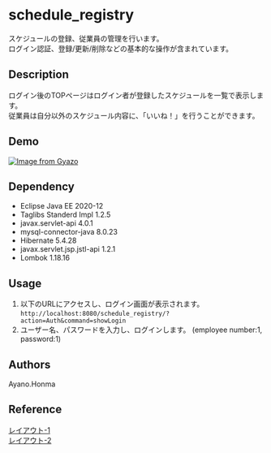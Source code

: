 # schedule_registry
スケジュールの登録、従業員の管理を行います。<br>
ログイン認証、登録/更新/削除などの基本的な操作が含まれています。

## Description
ログイン後のTOPページはログイン者が登録したスケジュールを一覧で表示します。<br>
従業員は自分以外のスケジュール内容に、「いいね！」を行うことができます。<br>

## Demo
[![Image from Gyazo](https://i.gyazo.com/a40d2d49ca2710d9fb14d17a54c62c61.gif)](https://gyazo.com/309bf71e357947d0fba4de8d9670b657)

## Dependency
- Eclipse Java EE 2020-12
- Taglibs Standerd Impl 1.2.5
- javax.servlet-api 4.0.1
- mysql-connector-java 8.0.23
- Hibernate 5.4.28
- javax.servlet.jsp.jstl-api 1.2.1
- Lombok 1.18.16

## Usage
1. 以下のURLにアクセスし、ログイン画面が表示されます。<br>
``http://localhost:8080/schedule_registry/?action=Auth&command=showLogin``
2. ユーザー名、パスワードを入力し、ログインします。
(employee number:1, password:1)

## Authors
Ayano.Honma

## Reference
[レイアウト-1](https://saruwakakun.com/html-css/reference/buttons#section1)<br>
[レイアウト-2](https://jajaaan.co.jp/css/css-headline/)<br>

